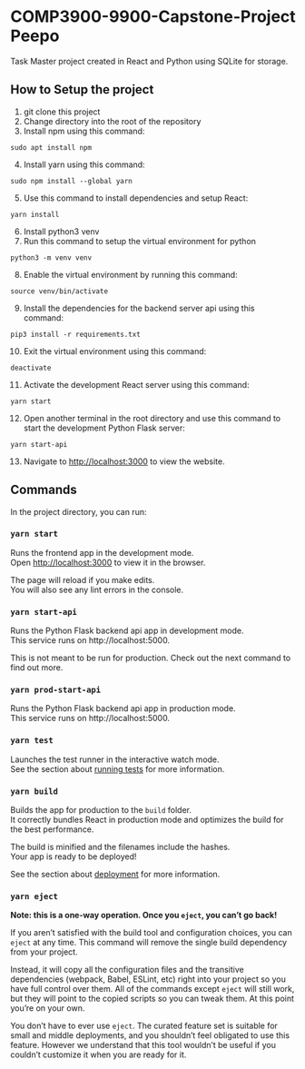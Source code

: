 # COMP3900-9900-Capstone-Project Peepo

Task Master project created in React and Python using SQLite for storage.

## How to Setup the project

1. git clone this project
2. Change directory into the root of the repository
3. Install npm using this command:

```
sudo apt install npm
```

4. Install yarn using this command:

```
sudo npm install --global yarn
```

5. Use this command to install dependencies and setup React:

```
yarn install
```

6. Install python3 venv
7. Run this command to setup the virtual environment for python

```
python3 -m venv venv
```

8. Enable the virtual environment by running this command:

```
source venv/bin/activate
```

9. Install the dependencies for the backend server api using this command:

```
pip3 install -r requirements.txt
```

10. Exit the virtual environment using this command:

```
deactivate
```

11. Activate the development React server using this command:

```
yarn start
```

12. Open another terminal in the root directory and use this command to start the development Python Flask server:

```
yarn start-api
```

13. Navigate to [http://localhost:3000](http://localhost:3000) to view the website.

## Commands

In the project directory, you can run:

### `yarn start`

Runs the frontend app in the development mode.\
Open [http://localhost:3000](http://localhost:3000) to view it in the browser.

The page will reload if you make edits.\
You will also see any lint errors in the console.

### `yarn start-api`

Runs the Python Flask backend api app in development mode.\
This service runs on http://localhost:5000.

This is not meant to be run for production. Check out the next command to find out more.

### `yarn prod-start-api`

Runs the Python Flask backend api app in production mode.\
This service runs on http://localhost:5000.

### `yarn test`

Launches the test runner in the interactive watch mode.\
See the section about [running tests](https://facebook.github.io/create-react-app/docs/running-tests) for more information.

### `yarn build`

Builds the app for production to the `build` folder.\
It correctly bundles React in production mode and optimizes the build for the best performance.

The build is minified and the filenames include the hashes.\
Your app is ready to be deployed!

See the section about [deployment](https://facebook.github.io/create-react-app/docs/deployment) for more information.

### `yarn eject`

**Note: this is a one-way operation. Once you `eject`, you can’t go back!**

If you aren’t satisfied with the build tool and configuration choices, you can `eject` at any time. This command will remove the single build dependency from your project.

Instead, it will copy all the configuration files and the transitive dependencies (webpack, Babel, ESLint, etc) right into your project so you have full control over them. All of the commands except `eject` will still work, but they will point to the copied scripts so you can tweak them. At this point you’re on your own.

You don’t have to ever use `eject`. The curated feature set is suitable for small and middle deployments, and you shouldn’t feel obligated to use this feature. However we understand that this tool wouldn’t be useful if you couldn’t customize it when you are ready for it.
